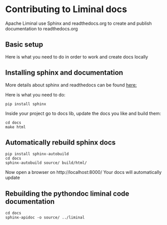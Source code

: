 <!--
Licensed under the Apache License, Version 2.0 (the "License");
you may not use this file except in compliance with the License.
You may obtain a copy of the License at

    http://www.apache.org/licenses/LICENSE-2.0

Unless required by applicable law or agreed to in writing, software
distributed under the License is distributed on an "AS IS" BASIS,
WITHOUT WARRANTIES OR CONDITIONS OF ANY KIND, either express or implied.
See the License for the specific language governing permissions and
limitations under the License.
-->

# Contributing to Liminal docs

Apache Liminal use Sphinx and readthedocs.org to create and publish documentation to readthedocs.org

## Basic setup
Here is what you need to do in order to work and create docs locally

## Installing sphinx and documentation 

More details  about sphinx and readthedocs can be found [here:](https://docs.readthedocs.io/en/stable/intro/getting-started-with-sphinx.html)
 
Here is what you need to do:
```
pip install sphinx
```
Inside your project go to docs lib, update the docs you like and build them:
```
cd docs
make html
```

## Automatically rebuild sphinx docs
```
pip install sphinx-autobuild
cd docs
sphinx-autobuild source/ build/html/
```
Now open a browser on 
http://localhost:8000/
Your docs will automatically update

## Rebuilding the pythondoc liminal code documentation
```
cd docs
sphinx-apidoc -o source/ ../liminal
```



